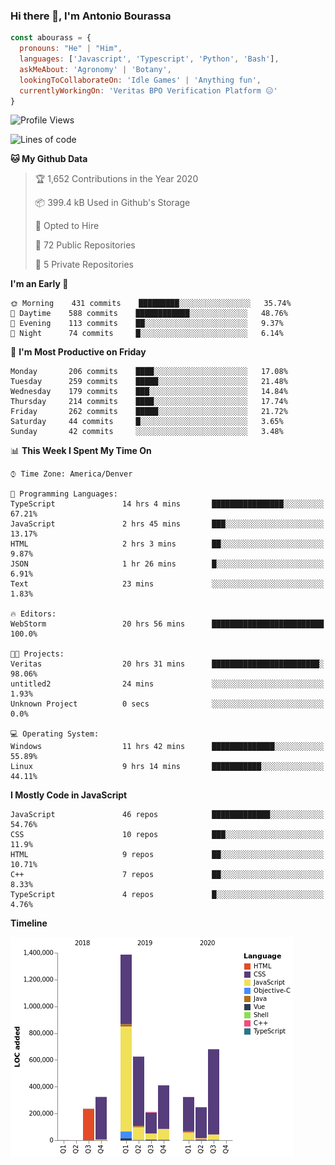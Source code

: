 ### Hi there 👋, I'm Antonio Bourassa

```javascript
const abourass = {
  pronouns: "He" | "Him",
  languages: ['Javascript', 'Typescript', 'Python', 'Bash'],
  askMeAbout: 'Agronomy' | 'Botany',
  lookingToCollaborateOn: 'Idle Games' | 'Anything fun',
  currentlyWorkingOn: 'Veritas BPO Verification Platform 😑'
}
```

<!--START_SECTION:waka-->
![Profile Views](http://img.shields.io/badge/Profile%20Views-0-blue)

![Lines of code](https://img.shields.io/badge/From%20Hello%20World%20I%27ve%20Written-10.3%20million%20lines%20of%20code-blue)

**🐱 My Github Data** 

> 🏆 1,652 Contributions in the Year 2020
 > 
> 📦 399.4 kB Used in Github's Storage 
 > 
> 💼 Opted to Hire
 > 
> 📜 72 Public Repositories
 > 
> 🔑 5 Private Repositories 

**I'm an Early 🐤** 

```text
🌞 Morning    431 commits    █████████░░░░░░░░░░░░░░░░   35.74% 
🌆 Daytime    588 commits    ████████████░░░░░░░░░░░░░   48.76% 
🌃 Evening    113 commits    ██░░░░░░░░░░░░░░░░░░░░░░░   9.37% 
🌙 Night      74 commits     █░░░░░░░░░░░░░░░░░░░░░░░░   6.14%

```
📅 **I'm Most Productive on Friday** 

```text
Monday       206 commits    ████░░░░░░░░░░░░░░░░░░░░░   17.08% 
Tuesday      259 commits    █████░░░░░░░░░░░░░░░░░░░░   21.48% 
Wednesday    179 commits    ███░░░░░░░░░░░░░░░░░░░░░░   14.84% 
Thursday     214 commits    ████░░░░░░░░░░░░░░░░░░░░░   17.74% 
Friday       262 commits    █████░░░░░░░░░░░░░░░░░░░░   21.72% 
Saturday     44 commits     █░░░░░░░░░░░░░░░░░░░░░░░░   3.65% 
Sunday       42 commits     ░░░░░░░░░░░░░░░░░░░░░░░░░   3.48%

```


📊 **This Week I Spent My Time On** 

```text
⌚︎ Time Zone: America/Denver

💬 Programming Languages: 
TypeScript               14 hrs 4 mins       ████████████████░░░░░░░░░   67.21% 
JavaScript               2 hrs 45 mins       ███░░░░░░░░░░░░░░░░░░░░░░   13.17% 
HTML                     2 hrs 3 mins        ██░░░░░░░░░░░░░░░░░░░░░░░   9.87% 
JSON                     1 hr 26 mins        █░░░░░░░░░░░░░░░░░░░░░░░░   6.91% 
Text                     23 mins             ░░░░░░░░░░░░░░░░░░░░░░░░░   1.83%

🔥 Editors: 
WebStorm                 20 hrs 56 mins      █████████████████████████   100.0%

🐱‍💻 Projects: 
Veritas                  20 hrs 31 mins      ████████████████████████░   98.06% 
untitled2                24 mins             ░░░░░░░░░░░░░░░░░░░░░░░░░   1.93% 
Unknown Project          0 secs              ░░░░░░░░░░░░░░░░░░░░░░░░░   0.0%

💻 Operating System: 
Windows                  11 hrs 42 mins      ██████████████░░░░░░░░░░░   55.89% 
Linux                    9 hrs 14 mins       ███████████░░░░░░░░░░░░░░   44.11%

```

**I Mostly Code in JavaScript** 

```text
JavaScript               46 repos            █████████████░░░░░░░░░░░░   54.76% 
CSS                      10 repos            ███░░░░░░░░░░░░░░░░░░░░░░   11.9% 
HTML                     9 repos             ██░░░░░░░░░░░░░░░░░░░░░░░   10.71% 
C++                      7 repos             ██░░░░░░░░░░░░░░░░░░░░░░░   8.33% 
TypeScript               4 repos             █░░░░░░░░░░░░░░░░░░░░░░░░   4.76%

```


**Timeline**

![Chart not found](https://github.com/Abourass/Abourass/blob/master/charts/bar_graph.png) 


<!--END_SECTION:waka-->

<!--
**Abourass/Abourass** is a ✨ _special_ ✨ repository because its `README.md` (this file) appears on your GitHub profile.

Here are some ideas to get you started:

- 🔭 I’m currently working on ...
- 🌱 I’m currently learning ...
- 👯 I’m looking to collaborate on ...
- 🤔 I’m looking for help with ...
- 💬 Ask me about ...
- 📫 How to reach me: ...
- 😄 Pronouns: ...
- ⚡ Fun fact: ...
-->
